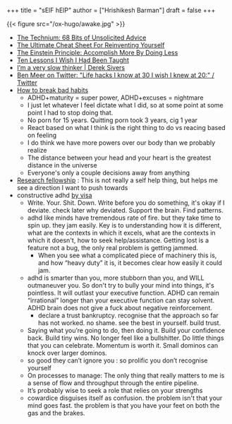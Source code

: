 +++
title = "sElF hElP"
author = ["Hrishikesh Barman"]
draft = false
+++

{{< figure src="/ox-hugo/awake.jpg" >}}

-   [The Technium: 68 Bits of Unsolicited Advice](https://kk.org/thetechnium/68-bits-of-unsolicited-advice/)
-   [The Ultimate Cheat Sheet For Reinventing Yourself](https://techcrunch.com/2013/10/19/the-ultimate-cheat-sheet-for-reinventing-yourself/)
-   [The Einstein Principle: Accomplish More By Doing Less](https://www.calnewport.com/blog/2007/10/10/the-einstein-principle-accomplish-more-by-doing-less/)
-   [Ten Lessons I Wish I Had Been Taught](https://archive.is/tH2jc)
-   [I’m a very slow thinker | Derek Sivers](https://sive.rs/slow)
-   [Ben Meer on Twitter: "Life hacks I know at 30 I wish I knew at 20:" / Twitter](https://archive.is/BszA1)
-   [How to break bad habits](https://www.youtube.com/watch?v=Rkb5yQmDltg)
    -   ADHD+maturity = super power, ADHD+excuses = nightmare
    -   I just let whatever I feel dictate what I did, so at some point at some point I had to stop doing that.
    -   No porn for 15 years. Quitting porn took 3 years, cig 1 year
    -   React based on what I think is the right thing to do vs reacing based on feeling
    -   I do think we have more powers over our body than we probably realize
    -   The distance between your head and your heart is the greatest distance in the universe
    -   Everyone's only a couple decisions away from anything
-   [Research fellowship](https://archive.is/20221119071455/https://notes.andymatuschak.org/Research_fellowship) : This is not really a self help thing, but helps me see a direction I want to push towards
-   constructive adhd [by visa](https://docs.google.com/document/d/1ZDV-0WS8DrBDebF3fvUFj9aXQvLnwFc7optFgL1MpFk/edit#)
    -   Write. Your. Shit. Down. Write before you do something, it's okay if I deviate. check later why deviated. Support the brain. Find patterns.
    -   adhd like minds have tremendous rate of fire. but they take time to spin up. they jam easily. Key is to understanding how it is different, what are the contexts in which it excels, what are the contexts in which it doesn't, how to seek help/assistance. Getting lost is a feature not a bug, the only real problem is getting jammed.
        -   When you see what a complicated piece of machinery this is, and how “heavy duty” it is, it becomes clear how easily it could jam.
    -   adhd is smarter than you, more stubborn than you, and WILL outmaneuver you. So don't try to bully your mind into things, it's pointless. It will outlast your executive function. ADHD can remain “irrational” longer than your executive function can stay solvent. ADHD brain does not give a fuck about negative reinforcement.
        -   declare a trust bankruptcy. recognise that the approach so far has not worked. no shame. see the best in yourself. build trust.
    -   Saying what you’re going to do, then doing it. Build your confidence back. Build tiny wins. No longer feel like a bullshitter. Do little things that you can celebrate. Momentum is worth it. Small dominos can knock over larger dominos.
    -   so good they can’t ignore you : so prolific you don’t recognise yourself
    -   On processes to manage: The only thing that really matters to me is a sense of flow and throughput through the entire pipeline.
    -   It’s probably wise to seek a role that relies on your strengths
    -   cowardice disguises itself as confusion. the problem isn't that your mind goes fast. the problem is that you have your feet on both the gas and the brakes.
